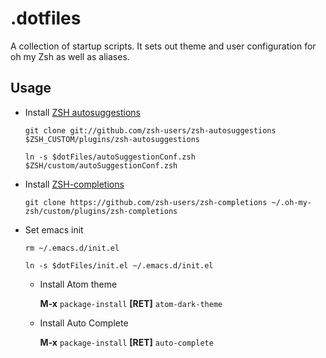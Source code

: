 # .dotfiles

A collection of startup scripts. It sets out theme and user configuration for oh my Zsh as well as aliases.

## Usage

- Install [ZSH autosuggestions](https://github.com/zsh-users/zsh-autosuggestions)

  `git clone git://github.com/zsh-users/zsh-autosuggestions $ZSH_CUSTOM/plugins/zsh-autosuggestions`

  `ln -s $dotFiles/autoSuggestionConf.zsh $ZSH/custom/autoSuggestionConf.zsh`

- Install [ZSH-completions](https://github.com/zsh-users/zsh-completions)

  `git clone https://github.com/zsh-users/zsh-completions ~/.oh-my-zsh/custom/plugins/zsh-completions`

- Set emacs init

  `rm ~/.emacs.d/init.el`

  `ln -s $dotFiles/init.el ~/.emacs.d/init.el`

  - Install Atom theme

    **M-x** `package-install` **[RET]** `atom-dark-theme`

  - Install Auto Complete

    **M-x** `package-install` **[RET]** `auto-complete`
